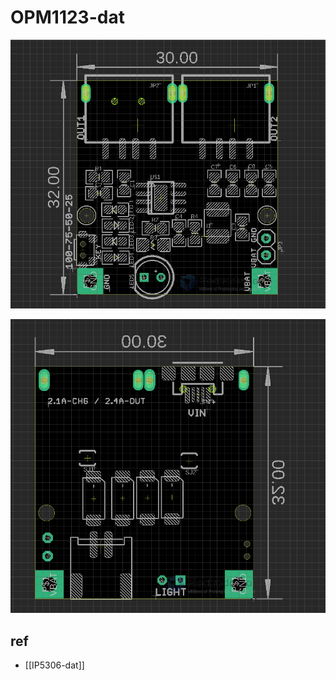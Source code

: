 
# OPM1123-dat

![](2024-03-27-15-21-09.png)

![](2024-03-27-15-22-06.png)


## 
## ref 

- [[IP5306-dat]]


